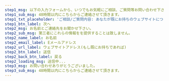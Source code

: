 ```yaml
---
step1_msg: 以下の入力フォームから、いつでもお気軽にご相談、ご質問等お問い合わせ下さい。
step1_sub_msg: 48時間以内にこちらからご連絡させて頂きます。
step1_txt_placeholder: 'ご相談/ご質問内容: あなたが既にお持ちのウェブサイトについて、　新しく制作したいウェブサイトについて、等…'
step1_btn_label: 次へ
step2_msg: お名前とご連絡先をお聞かせ下さい。
step2_sub_msg: 第三者にこれらの情報をを提供することは致しません。
step2_name_label: お名前
step2_email_label: Eメールアドレス
step2_url_label: ウェブサイトアドレス(もし既にお持ちであれば)
step2_btn_label: 送信
step2_back_btn_label: 戻る
step2_loading_msg: 送信中...
step3_msg: お問い合わせありがとうございました。
step3_sub_msg: 48時間以内にこちらからご連絡させて頂きます。
---
```


